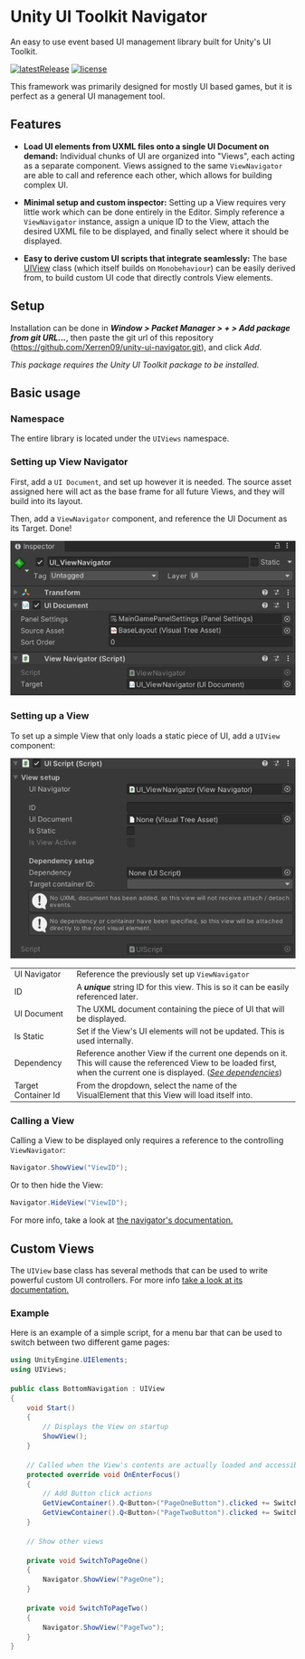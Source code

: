 # Unity UI Toolkit Navigator

An easy to use event based UI management library built for Unity's UI Toolkit. 

[![latestRelease](https://img.shields.io/github/v/release/Xerren09/unity-ui-navigator?include_prereleases&style=flat-square)](https://github.com/Xerren09/unity-ui-navigator/releases) [![license](https://img.shields.io/github/license/Xerren09/unity-ui-navigator?style=flat-square)](https://github.com/Xerren09/unity-ui-navigator/blob/main/LICENSE)

This framework was primarily designed for mostly UI based games, but it is perfect as a general UI management tool.

## Features

* __Load UI elements from UXML files onto a single UI Document on demand:__
Individual chunks of UI are organized into "Views", each acting as a separate component. Views assigned to the same `ViewNavigator` are able to call and reference each other, which allows for building complex UI.


* __Minimal setup and custom inspector:__
Setting up a View requires very little work which can be done entirely in the Editor. Simply reference a `ViewNavigator` instance, assign a unique ID to the View, attach the desired UXML file to be displayed, and finally select where it should be displayed.

* __Easy to derive custom UI scripts that integrate seamlessly:__
The base [UIView](./Documentation/UIScript.md) class (which itself builds on `Monobehaviour`) can be easily derived from, to build custom UI code that directly controls View elements.

## Setup

Installation can be done in ___Window > Packet Manager > + > Add package from git URL...___, then paste the git url of this repository (https://github.com/Xerren09/unity-ui-navigator.git), and click _Add_.

_This package requires the Unity UI Toolkit package to be installed._


## Basic usage

### Namespace
The entire library is located under the `UIViews` namespace.

### Setting up View Navigator
First, add a `UI Document`, and set up however it is needed. The source asset assigned here will act as the base frame for all future Views, and they will build into its layout.

Then, add a `ViewNavigator` component, and reference the UI Document as its Target. Done!

![](Documentation/Images/viewnavigator_setup.png)

### Setting up a View
To set up a simple View that only loads a static piece of UI, add a `UIView` component:

![](Documentation/Images/view_base.png)

|||
|---------------------|---|
| UI Navigator        | Reference the previously set up `ViewNavigator`  |
| ID                  | A ___unique___ string ID for this view. This is so it can be easily referenced later. |
| UI Document         | The UXML document containing the piece of UI that will be displayed.  |
| Is Static           | Set if the View's UI elements will not be updated. This is used internally.  |
| Dependency          | Reference another View if the current one depends on it. This will cause the referenced View to be loaded first, when the current one is displayed. (_[See dependencies](./Documentation/UIScript.md#dependency)_)  |
| Target Container Id | From the dropdown, select the name of the VisualElement that this View will load itself into. |


### Calling a View

Calling a View to be displayed only requires a reference to the controlling `ViewNavigator`:
```c#
Navigator.ShowView("ViewID");
```

Or to then hide the View:
```c#
Navigator.HideView("ViewID");
```
For more info, take a look at [the navigator's documentation.](Documentation/ViewNavigator.md)

## Custom Views

The `UIView` base class has several methods that can be used to write powerful custom UI controllers. For more info [take a look at its documentation.](Documentation/UIScript.md)

### Example
Here is an example of a simple script, for a menu bar that can be used to switch between two different game pages:

```c#
using UnityEngine.UIElements;
using UIViews;

public class BottomNavigation : UIView
{
    void Start()
    {
        // Displays the View on startup
        ShowView();
    }

    // Called when the View's contents are actually loaded and accessible
    protected override void OnEnterFocus()
    {
        // Add Button click actions
        GetViewContainer().Q<Button>("PageOneButton").clicked += SwitchToPageOne;
        GetViewContainer().Q<Button>("PageTwoButton").clicked += SwitchToPageTwo;
    }

    // Show other views

    private void SwitchToPageOne()
    {
        Navigator.ShowView("PageOne");
    }

    private void SwitchToPageTwo()
    {
        Navigator.ShowView("PageTwo");
    }
}
```

